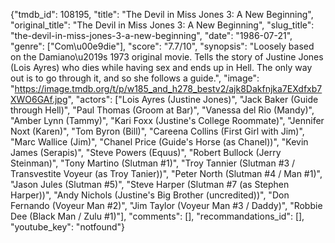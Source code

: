{"tmdb_id": 108195, "title": "The Devil in Miss Jones 3: A New Beginning", "original_title": "The Devil in Miss Jones 3: A New Beginning", "slug_title": "the-devil-in-miss-jones-3-a-new-beginning", "date": "1986-07-21", "genre": ["Com\u00e9die"], "score": "7.7/10", "synopsis": "Loosely based on the Damiano\u2019s 1973 original movie. Tells the story of Justine Jones (Lois Ayres) who dies while having sex and ends up in Hell. The only way out is to go through it, and so she follows a guide.", "image": "https://image.tmdb.org/t/p/w185_and_h278_bestv2/ajk8Dakfnjka7EXdfxb7XWO6GAf.jpg", "actors": ["Lois Ayres (Justine Jones)", "Jack Baker (Guide through Hell)", "Paul Thomas (Groom at Bar)", "Vanessa del Rio (Mandy)", "Amber Lynn (Tammy)", "Kari Foxx (Justine's College Roommate)", "Jennifer Noxt (Karen)", "Tom Byron (Bill)", "Careena Collins (First Girl with Jim)", "Marc Wallice (Jim)", "Chanel Price (Guide's Horse (as Chanel))", "Kevin James (Serapis)", "Steve Powers (Equus)", "Robert Bullock (Jerry Steinman)", "Tony Martino (Slutman #1)", "Troy Tannier (Slutman #3 / Transvestite Voyeur (as Troy Tanier))", "Peter North (Slutman #4 / Man #1)", "Jason Jules (Slutman #5)", "Steve Harper (Slutman #7 (as Stephen Harper))", "Andy Nichols (Justine's Big Brother (uncredited))", "Don Fernando (Voyeur Man #2)", "Jim Taylor (Voyeur Man #3 / Daddy)", "Robbie Dee (Black Man / Zulu #1)"], "comments": [], "recommandations_id": [], "youtube_key": "notfound"}